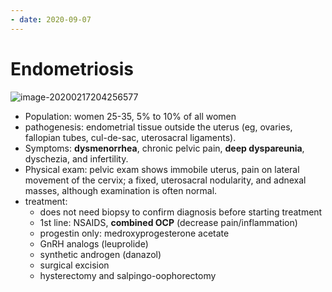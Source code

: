 ```yaml
---
- date: 2020-09-07
---
```


# Endometriosis

<!-- endometriosis sx, management -->

![image-20200217204256577](https://photos.thisispiggy.com/file/wikiFiles/image-20200217204256577.png)

- Population: women 25-35, 5% to 10% of all women
- pathogenesis: endometrial tissue outside the uterus (eg, ovaries, fallopian tubes, cul-de-sac, uterosacral ligaments).
- Symptoms: **dysmenorrhea**, chronic pelvic pain, **deep dyspareunia**, dyschezia, and infertility.
- Physical exam: pelvic exam shows immobile uterus, pain on lateral movement of the cervix; a fixed, uterosacral nodularity, and adnexal masses, although examination is often normal.
- treatment:
	- does not need biopsy to confirm diagnosis before starting treatment
	- 1st line: NSAIDS, **combined OCP** (decrease pain/inflammation)
	- progestin only: medroxyprogesterone acetate
	- GnRH analogs (leuprolide)
	- synthetic androgen (danazol)
	- surgical excision
	- hysterectomy and salpingo-oophorectomy
